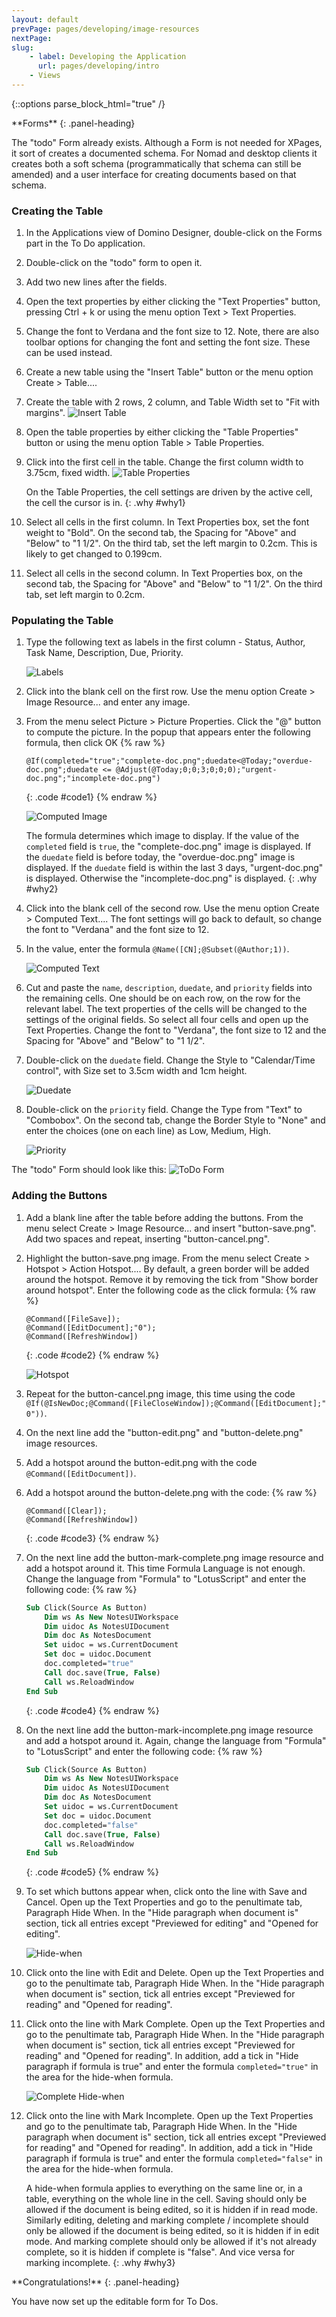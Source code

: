 ```yaml
---
layout: default
prevPage: pages/developing/image-resources
nextPage: 
slug:
    - label: Developing the Application
      url: pages/developing/intro
    - Views
---
```


{::options parse_block_html="true" /}

<div class="panel panel-info">
**Forms**
{: .panel-heading}
<div class="panel-body">

The "todo" Form already exists. Although a Form is not needed for XPages, it sort of creates a documented schema. For Nomad and desktop clients it creates both a soft schema (programmatically that schema can still be amended) and a user interface for creating documents based on that schema.

</div>
</div>

### Creating the Table
1. In the Applications view of Domino Designer, double-click on the Forms part in the To Do application.
1. Double-click on the "todo" form to open it.
1. Add two new lines after the fields.
1. Open the text properties by either clicking the "Text Properties" button, pressing Ctrl + k or using the menu option Text > Text Properties.
1. Change the font to Verdana and the font size to 12. Note, there are also toolbar options for changing the font and setting the font size. These can be used instead.
1. Create a new table using the "Insert Table" button or the menu option Create > Table....
1. Create the table with 2 rows, 2 column, and Table Width set to "Fit with margins".
    ![Insert Table]({{site.baseurl}}/images/developing-todo-form-table.png "Insert Table")
1. Open the table properties by either clicking the "Table Properties" button or using the menu option Table > Table Properties.
1. Click into the first cell in the table. Change the first column width to 3.75cm, fixed width.
    ![Table Properties]({{site.baseurl}}/images/developing-todo-form-table.png "Table Properties")

    On the Table Properties, the cell settings are driven by the active cell, the cell the cursor is in.
    {: .why #why1}
1. Select all cells in the first column. In Text Properties box, set the font weight to "Bold". On the second tab, the Spacing for "Above" and "Below" to "1 1/2". On the third tab, set the left margin to 0.2cm. This is likely to get changed to 0.199cm.
1. Select all cells in the second column. In Text Properties box, on the second tab, the Spacing for "Above" and "Below" to "1 1/2". On the third tab, set left margin to 0.2cm.

### Populating the Table
1. Type the following text as labels in the first column - Status, Author, Task Name, Description, Due, Priority.

    ![Labels]({{site.baseurl}}/images/developing-todo-form-labels.png "Labels")
1. Click into the blank cell on the first row. Use the menu option Create > Image Resource... and enter any image.
1. From the menu select Picture > Picture Properties. Click the "@" button to compute the picture. In the popup that appears enter the following formula, then click OK
    {% raw %}
    ~~~
    @If(completed="true";"complete-doc.png";duedate<@Today;"overdue-doc.png";duedate <= @Adjust(@Today;0;0;3;0;0;0);"urgent-doc.png";"incomplete-doc.png")
    ~~~
    {: .code #code1}
    {% endraw %}
    
    ![Computed Image]({{site.baseurl}}/images/developing-todo-form-computed-image.png "Computed Image")

    The formula determines which image to display. If the value of the `completed` field is `true`, the "complete-doc.png" image is displayed. If the `duedate` field is before today, the "overdue-doc.png" image is displayed. If the `duedate` field is within the last 3 days, "urgent-doc.png" is displayed. Otherwise the "incomplete-doc.png" is displayed.
    {: .why #why2}
1. Click into the blank cell of the second row. Use the menu option Create > Computed Text.... The font settings will go back to default, so change the font to "Verdana" and the font size to 12.
1. In the value, enter the formula `@Name([CN];@Subset(@Author;1))`.
    
    ![Computed Text]({{site.baseurl}}/images/developing-todo-form-computed-text.png "Computed Text")
1. Cut and paste the `name`, `description`, `duedate`, and `priority` fields into the remaining cells. One should be on each row, on the row for the relevant label. The text properties of the cells will be changed to the settings of the original fields. So select all four cells and open up the Text Properties. Change the font to "Verdana", the font size to 12 and the Spacing for "Above" and "Below" to "1 1/2".
1. Double-click on the `duedate` field. Change the Style to "Calendar/Time control", with Size set to 3.5cm width and 1cm height.
    
    ![Duedate]({{site.baseurl}}/images/developing-todo-form-duedate.png "Duedate field")
1. Double-click on the `priority` field. Change the Type from "Text" to "Combobox". On the second tab, change the Border Style to "None" and enter the choices (one on each line) as Low, Medium, High.
    
    ![Priority]({{site.baseurl}}/images/developing-todo-form-priority.png "Priority field")

The "todo" Form should look like this:
![ToDo Form]({{site.baseurl}}/images/developing-todo-form-troubleshoot.png "ToDo Form")

### Adding the Buttons

1. Add a blank line after the table before adding the buttons. From the menu select Create > Image Resource... and insert "button-save.png". Add two spaces and repeat, inserting "button-cancel.png".
1. Highlight the button-save.png image. From the menu select Create > Hotspot > Action Hotspot.... By default, a green border will be added around the hotspot. Remove it by removing the tick from "Show border around hotspot". Enter the following code as the click formula:
    {% raw %}
    ~~~
    @Command([FileSave]);
    @Command([EditDocument];"0");
    @Command([RefreshWindow])
    ~~~
    {: .code #code2}
    {% endraw %}
    
    ![Hotspot]({{site.baseurl}}/images/developing-todo-form-hotspot.png "Hotspot")
1. Repeat for the button-cancel.png image, this time using the code `@If(@IsNewDoc;@Command([FileCloseWindow]);@Command([EditDocument];"0"))`.
1. On the next line add the "button-edit.png" and "button-delete.png" image resources.
1. Add a hotspot around the button-edit.png with the code `@Command([EditDocument])`.
1. Add a hotspot around the button-delete.png with the code:
    {% raw %}
    ~~~
    @Command([Clear]);
    @Command([RefreshWindow])
    ~~~
    {: .code #code3}
    {% endraw %}
1. On the next line add the button-mark-complete.png image resource and add a hotspot around it. This time Formula Language is not enough. Change the language from "Formula" to "LotusScript" and enter the following code:
    {% raw %}
    ~~~vb
    Sub Click(Source As Button)
        Dim ws As New NotesUIWorkspace
	    Dim uidoc As NotesUIDocument
	    Dim doc As NotesDocument
        Set uidoc = ws.CurrentDocument
	    Set doc = uidoc.Document
        doc.completed="true"
	    Call doc.save(True, False)
	    Call ws.ReloadWindow
    End Sub
    ~~~
    {: .code #code4}
    {% endraw %}
1. On the next line add the button-mark-incomplete.png image resource and add a hotspot around it. Again, change the language from "Formula" to "LotusScript" and enter the following code:
    {% raw %}
    ~~~vb
    Sub Click(Source As Button)
        Dim ws As New NotesUIWorkspace
	    Dim uidoc As NotesUIDocument
	    Dim doc As NotesDocument
        Set uidoc = ws.CurrentDocument
	    Set doc = uidoc.Document
        doc.completed="false"
	    Call doc.save(True, False)
	    Call ws.ReloadWindow
    End Sub
    ~~~
    {: .code #code5}
    {% endraw %}
1. To set which buttons appear when, click onto the line with Save and Cancel. Open up the Text Properties and go to the penultimate tab, Paragraph Hide When. In the "Hide paragraph when document is" section, tick all entries except "Previewed for editing" and "Opened for editing".
    
    ![Hide-when]({{site.baseurl}}/images/developing-todo-form-save-hide-when.png "Hide-when")
1. Click onto the line with Edit and Delete. Open up the Text Properties and go to the penultimate tab, Paragraph Hide When. In the "Hide paragraph when document is" section, tick all entries except "Previewed for reading" and "Opened for reading".
1. Click onto the line with Mark Complete. Open up the Text Properties and go to the penultimate tab, Paragraph Hide When. In the "Hide paragraph when document is" section, tick all entries except "Previewed for reading" and "Opened for reading". In addition, add a tick in "Hide paragraph if formula is true" and enter the formula `completed="true"` in the area for the hide-when formula.
    
    ![Complete Hide-when]({{site.baseurl}}/images/developing-todo-form-mark-complete-hide-when.png "Complete Hide-when")
1. Click onto the line with Mark Incomplete. Open up the Text Properties and go to the penultimate tab, Paragraph Hide When. In the "Hide paragraph when document is" section, tick all entries except "Previewed for reading" and "Opened for reading". In addition, add a tick in "Hide paragraph if formula is true" and enter the formula `completed="false"` in the area for the hide-when formula.

    A hide-when formula applies to everything on the same line or, in a table, everything on the whole line in the cell. Saving should only be allowed if the document is being edited, so it is hidden if in read mode. Similarly editing, deleting and marking complete / incomplete should only be allowed if the document is being edited, so it is hidden if in edit mode. And marking complete should only be allowed if it's not already complete, so it is hidden if complete is "false". And vice versa for marking incomplete.
    {: .why #why3}

<div class="panel panel-success">
**Congratulations!**
{: .panel-heading}
<div class="panel-body">

You have now set up the editable form for To Dos.

</div>
</div>
<br/>